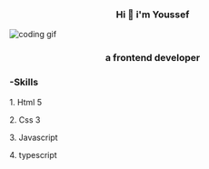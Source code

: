 <h3 align="center">Hi 👋 i'm Youssef</h1>

<img align="center" src="https://cdn.dribbble.com/users/1059583/screenshots/4171367/media/34e69eb61a7bd8dea1c957a8b82605a7.gif" alt="coding gif">
<h3 align="center">a frontend developer</h3>




<h3 align="left">-Skills</h3>
<p>1. Html 5</p>
<P>2. Css 3</p>
<P>3. Javascript</p>
<p>4. typescript</p>
